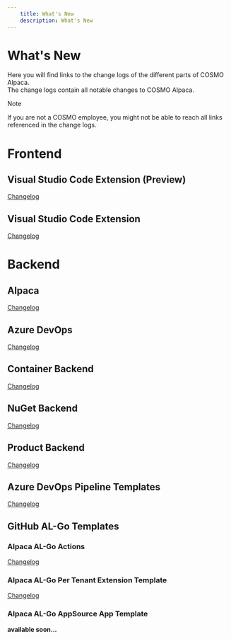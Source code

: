 ```yaml
---
    title: What's New
    description: What's New
---
```


# What's New

Here you will find links to the change logs of the different parts of COSMO Alpaca.\
The change logs contain all notable changes to COSMO Alpaca.
> [!NOTE]
> If you are not a COSMO employee, you might not be able to reach all links referenced in the change logs.

# Frontend

## Visual Studio Code Extension (Preview)

[Changelog](changelogs/frontend/alpaca-vsc-extension.md)

## Visual Studio Code Extension

[Changelog](changelogs/frontend/azdevops-vscode-extension.md)

# Backend

## Alpaca

[Changelog](changelogs/backend/alpaca.md)

## Azure DevOps

[Changelog](changelogs/backend/azure-devops.md)

## Container Backend

[Changelog](changelogs/backend/container.md)

## NuGet Backend

[Changelog](changelogs/backend/nuget.md)

## Product Backend

[Changelog](changelogs/backend/product.md)

## Azure DevOps Pipeline Templates

[Changelog](changelogs/backend/azure-devops-pipeline-templates.md)

## GitHub AL-Go Templates

### Alpaca AL-Go Actions

[Changelog](changelogs/backend/alpaca-actions.md)

### Alpaca AL-Go Per Tenant Extension Template

[Changelog](changelogs/backend/alpaca-pte.md)

### Alpaca AL-Go AppSource App Template

**available soon...**
